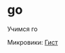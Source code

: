 # go
Учимся го

Микровики: [Гист](https://gist.github.com/user-penguin/849a374bdb82c68500952fc9617e3c91)
